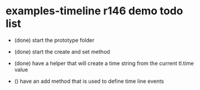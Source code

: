 # examples-timeline r146 demo todo list

* (done) start the prototype folder
* (done) start the create and set method
* (done) have a helper that will create a time string from the current tl.time value

* () have an add method that is used to define time line events